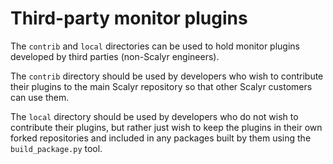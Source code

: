 Third-party monitor plugins
===================================

The `contrib` and `local` directories can be used to hold monitor plugins developed by third parties (non-Scalyr
engineers).

The `contrib` directory should be used by developers who wish to contribute their plugins to the main Scalyr repository
so that other Scalyr customers can use them.

The `local` directory should be used by developers who do not wish to contribute their plugins, but rather just
wish to keep the plugins in their own forked repositories and included in any packages built by them using the
`build_package.py` tool.

